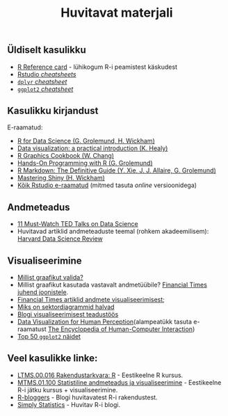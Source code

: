 ﻿---
layout: page
title: Huvitavat materjali
---

## Üldiselt kasulikku

* [R Reference card](https://cran.r-project.org/doc/contrib/Baggott-refcard-v2.pdf) - lühikogum R-i peamistest käskudest
* [Rstudio _cheatsheets_](https://www.rstudio.com/resources/cheatsheets/)
* [`dplyr` _cheatsheet_](https://raw.githubusercontent.com/rstudio/cheatsheets/master/data-transformation.pdf)
* [`ggplot2` _cheatsheet_](https://raw.githubusercontent.com/rstudio/cheatsheets/master/data-visualization-2.1.pdf)


## Kasulikku kirjandust

E-raamatud:
* [R for Data Science (G. Grolemund, H. Wickham)](http://r4ds.had.co.nz/)
* [Data visualization: a practical introduction (K. Healy)](http://socviz.co/)
* [R Graphics Cookbook (W. Chang)](https://r-graphics.org/)
* [Hands-On Programming with R (G. Grolemund)](https://rstudio-education.github.io/hopr/)
* [R Markdown: The Definitive Guide (Y. Xie, J. J. Allaire, G. Grolemund)](https://bookdown.org/yihui/rmarkdown/)
* [Mastering Shiny (H. Wickham)](https://mastering-shiny.org/)
* [Kõik Rstudio e-raamatud](https://www.rstudio.com/resources/books/) (mitmed tasuta _online_ versioonidega)

## Andmeteadus

* [11 Must-Watch TED Talks on Data Science](https://www.springboard.com/blog/11-must-watch-ted-talks-on-data-science/) 
* Huvitavad artiklid andmeteaduste teemal (rohkem akadeemilisem): [Harvard Data Science Review](https://hdsr.mitpress.mit.edu/)

## Visualiseerimine

* [Millist graafikut valida?](https://www.youtube.com/watch?v=6lm4wJ1qm0w)
* Millist graafikut kasutada vastavalt andmetüübile? [Financial Times juhend joonistele](https://github.com/ft-interactive/chart-doctor/tree/master/visual-vocabulary).
* [Financial Times artiklid andmete visualiseerimisest](https://www.ft.com/data-visualisation);
* [Miks on sektordiagrammid halvad](https://youtu.be/do4hN1UQIl0)
* [Blogi visualiseerimisest teadustöös](http://ristretto.black/category/graph/)
* [Data Visualization for Human Perception](https://www.interaction-design.org/literature/book/the-encyclopedia-of-human-computer-interaction-2nd-ed/data-visualization-for-human-perception)(alampeatükk tasuta e-raamatust [The Encyclopedia of Human-Computer Interaction](https://www.interaction-design.org/literature/book/the-encyclopedia-of-human-computer-interaction-2nd-ed))
* [Top 50 `ggplot2` näidet](r-statistics.co/Top50-Ggplot2-Visualizations-MasterList-R-Code.html)

## Veel kasulikke linke:

* [LTMS.00.016 Rakendustarkvara: R](https://rkursus.github.io/2020) - Eestikeelne R kursus.
* [MTMS.01.100 Statistiline andmeteadus ja visualiseerimine](https://andmeteadus.github.io/2021/) - Eestikeelne R-i jätku kursus + visualiseerimine.
* [R-bloggers](https://www.r-bloggers.com/) - Blogi huvitavatest R-i rakendustest.
* [Simply Statistics](https://simplystatistics.org/) - Huvitav R-i blogi.